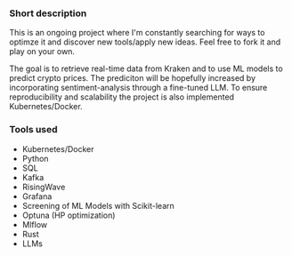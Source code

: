 ### Short description

This is an ongoing project where I'm constantly searching for ways to optimze it and discover new tools/apply new ideas. Feel free to fork it and play on your own.

The goal is to retrieve real-time data from Kraken and to use ML models to predict crypto prices. The prediciton will be hopefully increased by incorporating sentiment-analysis through a fine-tuned LLM. To ensure reproducibility and scalability the project is also implemented Kubernetes/Docker.

### Tools used

- Kubernetes/Docker
- Python
- SQL
- Kafka
- RisingWave
- Grafana
- Screening of ML Models with Scikit-learn
- Optuna (HP optimization)
- Mlflow
- Rust
- LLMs